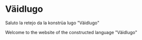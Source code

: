 # Väidlugo
Saluto la retejo da la konstrüa lugo "Väidlugo"

Welcome to the website of the constructed language "Väidlugo"
